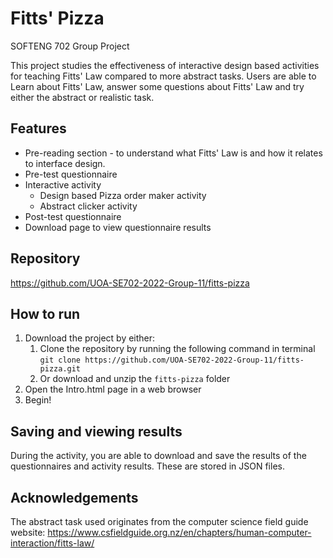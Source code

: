 # Fitts' Pizza

SOFTENG 702 Group Project

This project studies the effectiveness of interactive design based activities for teaching Fitts' Law compared to more abstract tasks. Users are able to Learn about Fitts' Law, answer some questions about Fitts' Law and try either the abstract or realistic task.

## Features
- Pre-reading section - to understand what Fitts' Law is and how it relates to interface design.
- Pre-test questionnaire
- Interactive activity
	- Design based Pizza order maker activity
	- Abstract clicker activity
- Post-test questionnaire
- Download page to view questionnaire results

## Repository
https://github.com/UOA-SE702-2022-Group-11/fitts-pizza

## How to run
1. Download the project by either:
   1. Clone the repository by running the following command in terminal `git clone https://github.com/UOA-SE702-2022-Group-11/fitts-pizza.git`
   2. Or download and unzip the `fitts-pizza` folder
2. Open the Intro.html page in a web browser
3. Begin!

## Saving and viewing results
During the activity, you are able to download and save the results of the questionnaires and activity results. These are stored in JSON files.

## Acknowledgements
The abstract task used originates from the computer science field guide website: https://www.csfieldguide.org.nz/en/chapters/human-computer-interaction/fitts-law/